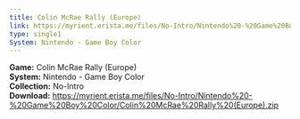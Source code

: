 ```yaml
---
title: Colin McRae Rally (Europe)
link: https://myrient.erista.me/files/No-Intro/Nintendo%20-%20Game%20Boy%20Color/Colin%20McRae%20Rally%20(Europe).zip
type: single1
System: Nintendo - Game Boy Color
---
```

<b>Game:</b> Colin McRae Rally (Europe)<br>
<b>System:</b> Nintendo - Game Boy Color<br>
<b>Collection:</b> No-Intro<br>
<b>Download:</b> https://myrient.erista.me/files/No-Intro/Nintendo%20-%20Game%20Boy%20Color/Colin%20McRae%20Rally%20(Europe).zip